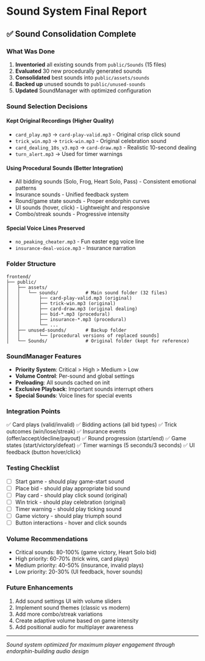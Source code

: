 # Sound System Final Report

## ✅ Sound Consolidation Complete

### What Was Done
1. **Inventoried** all existing sounds from `public/Sounds` (15 files)
2. **Evaluated** 30 new procedurally generated sounds
3. **Consolidated** best sounds into `public/assets/sounds`
4. **Backed up** unused sounds to `public/unused-sounds`
5. **Updated** SoundManager with optimized configuration

### Sound Selection Decisions

#### Kept Original Recordings (Higher Quality)
- `card_play.mp3` → `card-play-valid.mp3` - Original crisp click sound
- `trick_win.mp3` → `trick-win.mp3` - Original celebration sound  
- `card_dealing_10s_v3.mp3` → `card-draw.mp3` - Realistic 10-second dealing
- `turn_alert.mp3` → Used for timer warnings

#### Using Procedural Sounds (Better Integration)
- All bidding sounds (Solo, Frog, Heart Solo, Pass) - Consistent emotional patterns
- Insurance sounds - Unified feedback system
- Round/game state sounds - Proper endorphin curves
- UI sounds (hover, click) - Lightweight and responsive
- Combo/streak sounds - Progressive intensity

#### Special Voice Lines Preserved
- `no_peaking_cheater.mp3` - Fun easter egg voice line
- `insurance-deal-voice.mp3` - Insurance narration

### Folder Structure
```
frontend/
├── public/
│   ├── assets/
│   │   └── sounds/          # Main sound folder (32 files)
│   │       ├── card-play-valid.mp3 (original)
│   │       ├── trick-win.mp3 (original)
│   │       ├── card-draw.mp3 (original dealing)
│   │       ├── bid-*.mp3 (procedural)
│   │       ├── insurance-*.mp3 (procedural)
│   │       └── ...
│   ├── unused-sounds/       # Backup folder
│   │       └── [procedural versions of replaced sounds]
│   └── Sounds/              # Original folder (kept for reference)
```

### SoundManager Features
- **Priority System**: Critical > High > Medium > Low
- **Volume Control**: Per-sound and global settings
- **Preloading**: All sounds cached on init
- **Exclusive Playback**: Important sounds interrupt others
- **Special Sounds**: Voice lines for special events

### Integration Points
✅ Card plays (valid/invalid)
✅ Bidding actions (all bid types)
✅ Trick outcomes (win/lose/streak)
✅ Insurance events (offer/accept/decline/payout)
✅ Round progression (start/end)
✅ Game states (start/victory/defeat)
✅ Timer warnings (5 seconds/3 seconds)
✅ UI feedback (button hover/click)

### Testing Checklist
- [ ] Start game - should play game-start sound
- [ ] Place bid - should play appropriate bid sound
- [ ] Play card - should play click sound (original)
- [ ] Win trick - should play celebration (original)
- [ ] Timer warning - should play ticking sound
- [ ] Game victory - should play triumph sound
- [ ] Button interactions - hover and click sounds

### Volume Recommendations
- Critical sounds: 80-100% (game victory, Heart Solo bid)
- High priority: 60-70% (trick wins, card plays)
- Medium priority: 40-50% (insurance, invalid plays)
- Low priority: 20-30% (UI feedback, hover sounds)

### Future Enhancements
1. Add sound settings UI with volume sliders
2. Implement sound themes (classic vs modern)
3. Add more combo/streak variations
4. Create adaptive volume based on game intensity
5. Add positional audio for multiplayer awareness

---
*Sound system optimized for maximum player engagement through endorphin-building audio design*